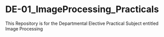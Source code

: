 # DE-01_ImageProcessing_Practicals
This Repository is for the Departmental Elective Practical Subject entitled Image Processing 
